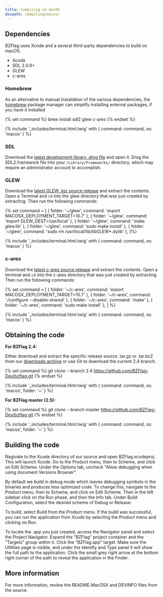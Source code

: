 ```yaml
---
title: Compiling on macOS
docpath: compiling/macos/
---
```


## Dependencies

BZFlag uses Xcode and a several third-party dependencies to build on macOS.

* Xcode
* SDL 2.0.9+
* GLEW
* c-ares

### Homebrew

As an alternative to manual installation of the various dependencies,
the [homebrew][brew] package manager can simplify installing external
packages, if you have it installed

{% set command %}
brew install sdl2 glew c-ares
{% endset %}

{% include '_includes/terminal.html.twig' with { command: command, os: 'macos' } %}

### SDL

Download the [latest development library .dmg file][sdl] and open it.  Drag the SDL2.framework file into your
`/Library/Frameworks/` directory, which may require an administrator account to accomplish.

### GLEW

Download the [latest GLEW .tgz source release][glew] and extract the contents. Open a Terminal and `cd` into the glew
directory that was just created by extracting. Then run the following commands:

{% set command  = [
  { folder: '~/glew', command: 'export MACOSX_DEPLOYMENT_TARGET=10.7' },
  { folder: '~/glew', command: 'export GLEW_DEST=/usr/local' },
  { folder: '~/glew', command: 'make glew.lib' },
  { folder: '~/glew', command: 'sudo make install' },
  { folder: '~/glew', command: 'sudo rm /usr/local/lib/libGLEW*.dylib' },
]%}

{% include '_includes/terminal.html.twig' with { command: command, os: 'macos' } %}

### c-ares

Download the [latest c-ares source release][c-ares] and extract the contents. Open a terminal and `cd` into the c-ares
directory that was just created by extracting. Then run the following commands:

{% set command = [
  { folder: '~/c-ares', command: 'export MACOSX_DEPLOYMENT_TARGET=10.7' },
  { folder: '~/c-ares', command: './configure --disable-shared' },
  { folder: '~/c-ares', command: 'make' },
  { folder: '~/c-ares', command: 'sudo make install' },
] %}

{% include '_includes/terminal.html.twig' with { command: command, os: 'macos' } %}

## Obtaining the code

**For BZFlag 2.4:**

Either download and extract the specific release source .tar.gz or .tar.bz2 from our
[downloads archive](/downloads/archive/bzflag/) or use Git to download the current 2.4 branch.

{% set command %}
git clone --branch 2.4 https://github.com/BZFlag-Dev/bzflag.git
{% endset %}

{% include '_includes/terminal.html.twig' with { command: command, os: 'macos', folder: '~' } %}

**For BZFlag master (2.5):**

{% set command %}
git clone --branch master https://github.com/BZFlag-Dev/bzflag.git
{% endset %}

{% include '_includes/terminal.html.twig' with { command: command, os: 'macos', folder: '~' } %}

## Building the code

Nagivate to the Xcode directory of our source and open BZFlag.xcodeproj. This will launch Xcode. Go to the Product menu,
then to Scheme, and click on Edit Scheme. Under the Options tab, uncheck "Allow debugging when using document Versions
Browser".

By default we build in debug mode which leaves debugging symbols in the binaries and produces less optimized code. To
change this, navigate to the Product menu, then to Scheme, and click on Edit Scheme. Then in the left sidebar click on
the Run phase, and then the Info tab. Under Build Configuration, select the desired scheme of Debug or Release.

To build, select Build from the Product menu. If the build was successful, you can run the application from Xcode by
selecting the Product menu and clicking on Run.

To locate the .app you just created, access the Navigator panel and select the Project Navigator. Expand the "BZFlag"
project container and the "Targets" group within it. Click the "BZFlag.app" target. Make sure the Utilities page is
visible, and under the Identify and Type panel it will show the full path to the application. Click the small grey
right arrow at the bottom right corner of the path to reveal the application in the Finder.


## More information

For more information, review the README.MacOSX and DEVINFO files from the source.

[brew]: https://brew.sh
[sdlbug1]: https://bugzilla.libsdl.org/show_bug.cgi?id=4177
[sdl]: https://www.libsdl.org/download-2.0.php
[glew]: https://github.com/nigels-com/glew/releases/latest
[c-ares]: http://c-ares.haxx.se
